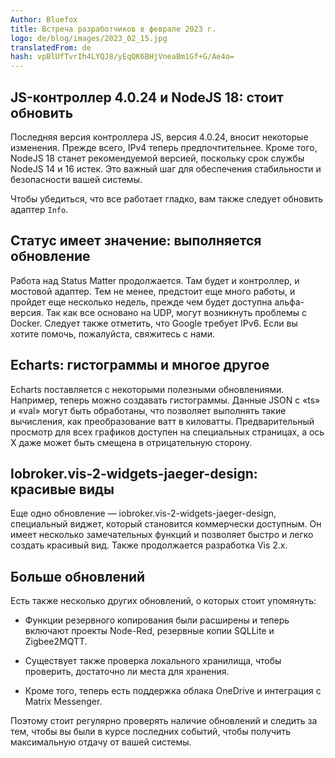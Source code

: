```yaml
---
Author: Bluefox
title: Встреча разработчиков в феврале 2023 г.
logo: de/blog/images/2023_02_15.jpg
translatedFrom: de
hash: vpBlUfTvrIh4LYQJ8/yEqQK6BHjVneaBm1Gf+G/Ae4o=
---
```

## JS-контроллер 4.0.24 и NodeJS 18: стоит обновить
<!-- SOURCE: 298942 ## JS-Controller 4.0.24 und NodeJS 18: Ein Update lohnt sich -->
Последняя версия контроллера JS, версия 4.0.24, вносит некоторые изменения.
Прежде всего, IPv4 теперь предпочтительнее.
Кроме того, NodeJS 18 станет рекомендуемой версией, поскольку срок службы NodeJS 14 и 16 истек.
Это важный шаг для обеспечения стабильности и безопасности вашей системы.
<!-- SOURCE: 157078 Die neueste Version des JS-Controllers, Version 4.0.24, bringt einige Änderungen mit sich.
Vor allem wird IPv4 jetzt zuerst bevorzugt.
Darüber hinaus wird NodeJS 18 zur empfohlenen Version, da NodeJS 14 und 16 End of Life erreicht haben.
Dies ist ein wichtiger Schritt, um die Stabilität und Sicherheit Ihres Systems sicherzustellen. -->

Чтобы убедиться, что все работает гладко, вам также следует обновить адаптер `Info`.
<!-- SOURCE: 263085 Um sicherzustellen, dass alles reibungslos verläuft, sollten Sie auch den §§SSSSS_0§§-Adapter aktualisieren. -->

## Статус имеет значение: выполняется обновление
<!-- SOURCE: 363434 ## Status Matter: Ein Update in Arbeit -->
Работа над Status Matter продолжается. Там будет и контроллер, и мостовой адаптер.
Тем не менее, предстоит еще много работы, и пройдет еще несколько недель, прежде чем будет доступна альфа-версия.
Так как все основано на UDP, могут возникнуть проблемы с Docker.
Следует также отметить, что Google требует IPv6. Если вы хотите помочь, пожалуйста, свяжитесь с нами.
<!-- SOURCE: 133815 Die Arbeit an Status Matter schreitet voran. Es wird sowohl einen Controller- als auch einen Bridge-Adapter geben.
Es gibt jedoch noch viele Baustellen, und es wird noch einige Wochen dauern, bis eine Alpha-Version verfügbar ist.
Da alles auf UDP basiert, kann es möglicherweise Probleme mit Docker geben.
Auch ist zu beachten, dass Google IPv6 voraussetzt. Wenn Sie helfen möchten, können Sie sich gerne melden. -->

## Echarts: гистограммы и многое другое
<!-- SOURCE: 352410 ## Echarts: Balkendiagramme und mehr -->
Echarts поставляется с некоторыми полезными обновлениями.
Например, теперь можно создавать гистограммы.
Данные JSON с «ts» и «val» могут быть обработаны, что позволяет выполнять такие вычисления, как преобразование ватт в киловатты.
Предварительный просмотр для всех графиков доступен на специальных страницах, а ось X даже может быть смещена в отрицательную сторону.
<!-- SOURCE: 773900 Mit Echarts gibt es einige nützliche Updates.
Zum Beispiel können jetzt Balkendiagramme erstellt werden.
JSON-Daten mit "ts" und "val" können verarbeitet werden, was Kalkulationen wie z.B. Watt in Kilowatt umrechnen ermöglicht.
Eine Vorschau für alle Diagramme ist auf spezielle Seite verfügbar, und die X-Achse kann sogar negativ verschoben werden. -->

## Iobroker.vis-2-widgets-jaeger-design: красивые виды
<!-- SOURCE: 645223 ## Iobroker.vis-2-widgets-jaeger-design: Schöne Ansichten -->
Еще одно обновление — iobroker.vis-2-widgets-jaeger-design, специальный виджет, который становится коммерчески доступным.
Он имеет несколько замечательных функций и позволяет быстро и легко создать красивый вид. Также продолжается разработка Vis 2.x.
<!-- SOURCE: 855401 Ein weiteres Update ist iobroker.vis-2-widgets-jaeger-design, ein spezielles Widget, das kommerziell erhältlich wird.
Es hat einige tolle Funktionen und ermöglicht es Ihnen, schnell und einfach eine schöne Ansicht zu erstellen. Die Entwicklung von Vis 2.x geht ebenfalls weiter. -->

## Больше обновлений
<!-- SOURCE: 514231 ## Weitere Updates -->
Есть также несколько других обновлений, о которых стоит упомянуть:
<!-- SOURCE: 938600 Es gibt auch einige weitere Updates, die erwähnenswert sind: -->

- Функции резервного копирования были расширены и теперь включают проекты Node-Red, резервные копии SQLLite и Zigbee2MQTT.
<!-- SOURCE: 982885 - Die Backitup-Funktionen wurden erweitert und umfassen jetzt Node-Red-Projekte, SQLLite- und Zigbee2MQTT-Backups. -->
- Существует также проверка локального хранилища, чтобы проверить, достаточно ли места для хранения.
<!-- SOURCE: 373370 - Auch gibt es einen Local-Storage-Check, um zu überprüfen, ob genügend Speicherplatz verfügbar ist. -->
- Кроме того, теперь есть поддержка облака OneDrive и интеграция с Matrix Messenger.
<!-- SOURCE: 240705 - Darüber hinaus gibt es jetzt Unterstützung für OneDrive Cloud und eine Integration für Matrix Messenger. -->

Поэтому стоит регулярно проверять наличие обновлений и следить за тем, чтобы вы были в курсе последних событий, чтобы получить максимальную отдачу от вашей системы.
<!-- SOURCE: 930654 Es lohnt sich also, regelmäßig nach Updates zu suchen und sicherzustellen, dass Sie auf dem neuesten Stand sind, um das Beste aus Ihrem System herauszuholen. -->